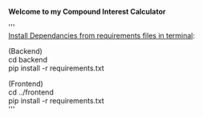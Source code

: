 **Welcome to my Compound Interest Calculator**

'''  
<ins>Install Dependancies from requirements files in terminal</ins>:

(Backend)  
cd backend  
pip install -r requirements.txt  
  
(Frontend)  
cd ../frontend  
pip install -r requirements.txt  
'''
